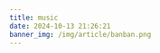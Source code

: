 ```yaml
---
title: music
date: 2024-10-13 21:26:21
banner_img: /img/article/banban.png
---
```



<!-- {% meting "8607556419" "netease" "playlist" "autoplay" "mutex:false" "listmaxheight:500px" "preload:none" "theme:#2980b9"%} -->

